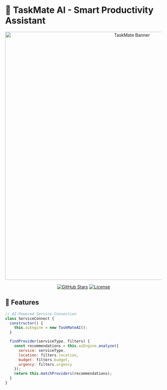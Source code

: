 # 🚀 TaskMate AI - Smart Productivity Assistant

<div align="center">
  <img src="https://i.imgur.com/JQZ1h0j.png" alt="TaskMate Banner" width="800"/>
  
  [![GitHub Stars](https://img.shields.io/github/stars/yourusername/taskmate-ai?style=social)](https://github.com/yourusername/taskmate-ai/stargazers)
  [![License](https://img.shields.io/badge/license-MIT-blue)](https://opensource.org/licenses/MIT)
</div>

## 🌟 Features

```javascript
// AI-Powered Service Connection
class ServiceConnect {
  constructor() {
    this.aiEngine = new TaskMateAI();
  }

  findProvider(serviceType, filters) {
    const recommendations = this.aiEngine.analyze({
      service: serviceType,
      location: filters.location,
      budget: filters.budget,
      urgency: filters.urgency
    });
    return this.matchProviders(recommendations);
  }
}
